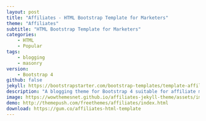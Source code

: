 ```yaml
---
layout: post
title: "Affiliates - HTML Bootstrap Template for Marketers"
theme: "Affiliates"
subtitle: "HTML Bootstrap Template for Marketers"
categories:
    - HTML
    - Popular
tags: 
    - blogging
    - masonry
version:
    - Bootstrap 4
github: false
jekyll: https://bootstrapstarter.com/bootstrap-templates/template-affiliates-bootstrap-jekyll/
description: "A blogging theme for Bootstrap 4 suitable for affiliate marketers."
image: https://wowthemesnet.github.io/affiliates-jekyll-theme/assets/images/theme1.jpg
demo: http://themepush.com/freethemes/affiliates/index.html
download: https://gum.co/affiliates-html-template
---
```

